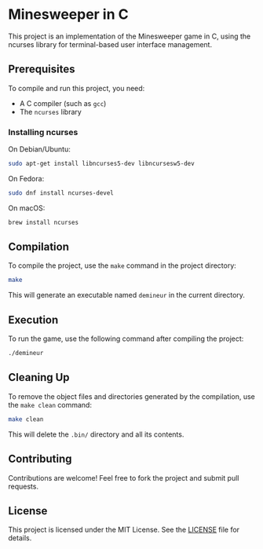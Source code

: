 # Minesweeper in C

This project is an implementation of the Minesweeper game in C, using the ncurses library for terminal-based user interface management.

## Prerequisites

To compile and run this project, you need:

- A C compiler (such as `gcc`)
- The `ncurses` library

### Installing ncurses

On Debian/Ubuntu:

```bash
sudo apt-get install libncurses5-dev libncursesw5-dev
```

On Fedora:

```bash
sudo dnf install ncurses-devel
```

On macOS:

```bash
brew install ncurses
```

## Compilation

To compile the project, use the `make` command in the project directory:

```bash
make
```

This will generate an executable named `demineur` in the current directory.

## Execution

To run the game, use the following command after compiling the project:

```bash
./demineur
```

## Cleaning Up

To remove the object files and directories generated by the compilation, use the `make clean` command:

```bash
make clean
```

This will delete the `.bin/` directory and all its contents.

## Contributing

Contributions are welcome! Feel free to fork the project and submit pull requests.

## License

This project is licensed under the MIT License. See the [LICENSE](LICENSE) file for details.
